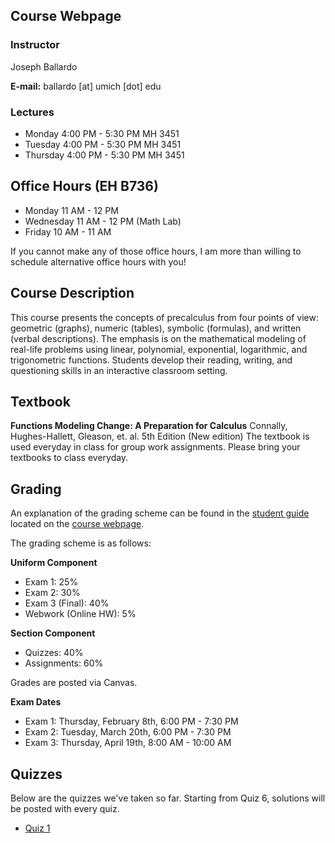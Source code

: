## Course Webpage

### Instructor
Joseph Ballardo

**E-mail:** ballardo [at] umich [dot] edu

### Lectures
- Monday 4:00 PM - 5:30 PM MH 3451
- Tuesday 4:00 PM - 5:30 PM MH 3451
- Thursday 4:00 PM - 5:30 PM MH 3451

## Office Hours (EH B736)
- Monday 11 AM - 12 PM
- Wednesday 11 AM - 12 PM (Math Lab)
- Friday 10 AM - 11 AM

If you cannot make any of those office hours, I am more than willing to schedule alternative office hours with you!

## Course Description

This course presents the concepts of precalculus from four points of view: geometric (graphs), numeric (tables), symbolic (formulas), and written (verbal descriptions). The emphasis is on the mathematical modeling of real-life problems using linear, polynomial, exponential, logarithmic, and trigonometric functions. Students develop their reading, writing, and questioning skills in an interactive classroom setting.

## Textbook 

**Functions Modeling Change: A Preparation for Calculus**  Connally, Hughes-Hallett, Gleason, et. al. 5th Edition (New edition)
The textbook is used everyday in class for group work assignments. Please bring your textbooks to class everyday.

## Grading

An explanation of the grading scheme can be found in the [student guide](http://www.math.lsa.umich.edu/courses/sg/) located on the [course webpage](http://www.math.lsa.umich.edu/courses/105/). 

The grading scheme is as follows:

**Uniform Component**
- Exam 1: 25%
- Exam 2: 30%
- Exam 3 (Final): 40%
- Webwork (Online HW): 5%

**Section Component**
- Quizzes: 40%
- Assignments: 60%

Grades are posted via Canvas.

**Exam Dates**
- Exam 1: Thursday, February 8th, 6:00 PM - 7:30 PM
- Exam 2: Tuesday, March 20th, 6:00 PM - 7:30 PM
- Exam 3: Thursday, April 19th, 8:00 AM - 10:00 AM

## Quizzes

Below are the quizzes we've taken so far. Starting from Quiz 6, solutions will be posted with every quiz.

- [Quiz 1](Quiz2.pdf)
